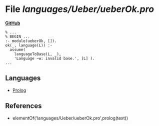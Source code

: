 # File _languages/Ueber/ueberOk.pro_
**[GitHub](https://github.com/softlang/yas/blob/master/languages/Ueber/ueberOk.pro)**
```
% ...
% BEGIN ...
:- module(ueberOk, []).
ok(_, language(L)) :-
  assume(
    languageToBase(L, _),
    'Language ~w: invalid base.', [L] ).
...
```

## Languages
* [Prolog](../languages/Prolog.md)

## References
* elementOf('languages/Ueber/ueberOk.pro',prolog(text))

